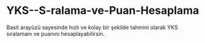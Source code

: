 # YKS--S-ralama-ve-Puan-Hesaplama
Basit arayüzü sayesinde hızlı ve kolay bir şekilde tahmini olarak YKS sıralamanı ve puanını hesaplayabilirsin.
